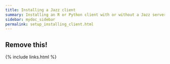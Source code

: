 ```yaml
---
title: Installing a Jazz client
summary: Installing an R or Python client with or without a Jazz server
sidebar: mydoc_sidebar
permalink: setup_installing_client.html
---
```


## Remove this!

{% include links.html %}
